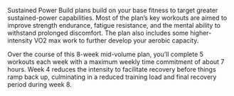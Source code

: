 Sustained Power Build plans build on your base fitness to target greater sustained-power capabilities. Most of the plan’s key workouts are aimed to improve strength endurance, fatigue resistance, and the mental ability to withstand prolonged discomfort. The plan also includes some higher-intensity VO2 max work to further develop your aerobic capacity.

Over the course of this 8-week mid-volume plan, you’ll complete 5 workouts each week with a maximum weekly time commitment of about 7 hours. Week 4 reduces the intensity to facilitate recovery before things ramp back up, culminating in a reduced training load and final recovery period during week 8.